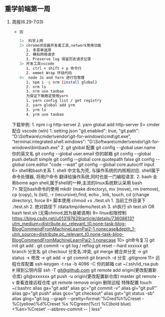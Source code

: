 ##  重学前端第一周

1. 周报(6.29-7.03)

   - [x] ```bash
     1>  科学上网
     2>	chrome浏览器开发者工具,network常用功能
     	1. 多菜单选择
     	2. 模拟网络请求
     	3. Preserve log 保留历史请求记录
     3>	开发工具vscode
     	1. ctrl + shift + p 命令行
     	2. emmet Wrap 环绕代码
     4>  node Js and Yarn 进行包管理
     	1. npm i -g nrm (install global)
     	2. nrm ls
     	3. nrm use taobao
     	为保证下载稳定使用yarn
     	1. yarn config list / get registry
     	2. yarn global add yrm
     	3. yrm ls
     	4. yrm use taobao
  	下载举例:
     	1. npm i-g http-server
     	2. yarn global add http-server
     5>	cmder 配合 vscode (win)
     	1. setting.json 
     	    "git.enabled": true,
         	"git.path": "D:\\Software\\cmder\\vendor\\git-for-windows\\cmd\\git.exe",
         	"terminal.integrated.shell.windows": "D:\\Software\\cmder\\vendor\\git-for-windows\\bin\\bash.exe"
         2. git global 配置
         	git config --global user.name 你的英文名
     		git config --global user.email 你的邮箱
     		git config --global push.default simple
     		git config --global core.quotepath false
     		git config --global core.editor "code --wait"
     		git config --global core.autocrlf input	
     6>	shell和bash关系
     	1. shell 中文名为壳, 与操作系统的内核相对应. shell属于命令处理器, 将用户命令
        翻译给操作系统,同时也是一门编程语言.
        	2. bash 全称bome agin shell,属于shell的一种,主流的linux系统默认采用 bash  
     7>	常见bash命令的使用
     	mkdir (make directory), mv (move), rm (remove), cp (copy), ls (lsit),
         -r (recursive),find, echo , link, touch, cd (change directory), force
     8>  脚本使用 chmod +x ./test.sh
     	1. 当前工作目录下 ./test.sh
     	2. 绝对路径下 /data/tmp/demo/test.sh
     	3. sh执行 sh test.sh OR bash test.sh (无需chmod,因为是被调用)
     9>	linux权限控制
     	https://blog.csdn.net/u013197629/article/details/73608613?utm_medium=distribute.pc_relevant_t0.none-task-blog-BlogCommendFromMachineLearnPai2-1.nonecase&depth_1-utm_source=distribute.pc_relevant_t0.none-task-blog-BlogCommendFromMachineLearnPai2-1.nonecase
     10>	git命令复习
     	git init
     	git add .
     	git commit -v
     	git log / reflog
     	git reset --hard xxxxxx
     	git branch 分支名
     	git checkout 分支名
     	冲突, git merge 被合并分支 -> git status -> 修改 -> git add -> git commit
     	git branch -d 分支
     	.gitignore
     11> 远程仓库配置
     	ssh-keygen -t rsa -b 4096 -C 你的邮箱
     	cat ~/.ssh/id_rsa.pub                           # 得到公钥内容
     	ssh -T git@github.com
         git remote add origin(更改配置新仓库) git@xxxxxxx
         git push -u origin(更改配置新仓库) master	
         git remote -v 查看连接远程仓库
         git remote remove origin 删除远程
         特殊配置
         touch ~/.bashrc
         alias ga="git add"
         alias gc="git commit -v"
         alias gl="git pull"'
         alias gp="git push"
         alias gco="git checkout"
         alias gst="git status -sb"
         alias glog="git log --graph --pretty=format:'%Cred%h%Creset -%C(yellow)%d%Creset %s %Cgreen(%cr) %C(bold blue)<%an>%Creset' --abbrev-commit -- | less"
     ```
   
   
   